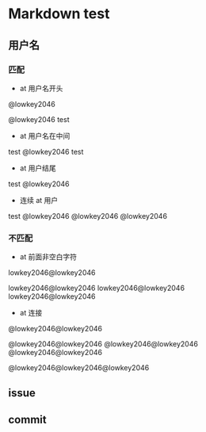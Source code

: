 # Markdown test

## 用户名

### 匹配

* at 用户名开头

@lowkey2046

@lowkey2046 test

* at 用户名在中间

test @lowkey2046 test

* at 用户结尾

test @lowkey2046

* 连续 at 用户

test @lowkey2046 @lowkey2046 @lowkey2046

### 不匹配

* at 前面非空白字符

lowkey2046@lowkey2046

lowkey2046@lowkey2046 lowkey2046@lowkey2046 lowkey2046@lowkey2046

* at 连接

@lowkey2046@lowkey2046

@lowkey2046@lowkey2046 @lowkey2046@lowkey2046 @lowkey2046@lowkey2046

@lowkey2046@lowkey2046@lowkey2046

## issue

## commit
